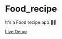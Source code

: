 # Food_recipe
It's a Food recipe app.:lying_face::lying_face:

[Live Demo](https://raihanhosen01.github.io/Food_recipe/)
